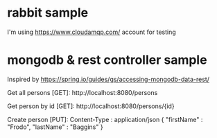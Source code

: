 # rabbit sample
I'm using https://www.cloudamqp.com/ account for testing

# mongodb & rest controller sample
Inspired by https://spring.io/guides/gs/accessing-mongodb-data-rest/

Get all persons [GET]:
http://localhost:8080/persons

Get person by id [GET]:
http://localhost:8080/persons/{id}

Create person [PUT]:
Content-Type : application/json
{  "firstName" : "Frodo",  "lastName" : "Baggins" }
